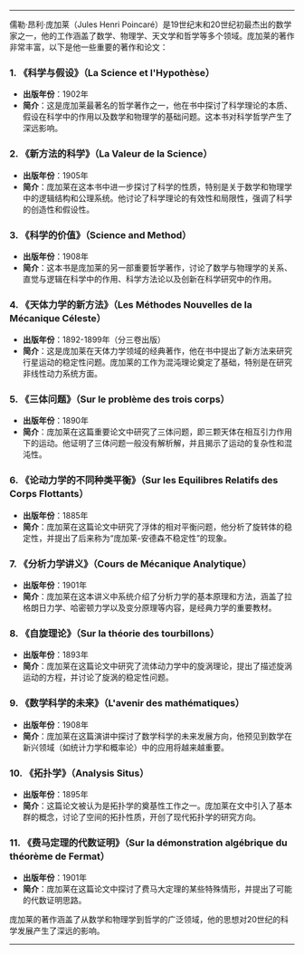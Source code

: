 
---

儒勒·昂利·庞加莱（Jules Henri Poincaré）是19世纪末和20世纪初最杰出的数学家之一，他的工作涵盖了数学、物理学、天文学和哲学等多个领域。庞加莱的著作非常丰富，以下是他一些重要的著作和论文：

### 1. **《科学与假设》（La Science et l'Hypothèse）**
   - **出版年份**：1902年
   - **简介**：这是庞加莱最著名的哲学著作之一，他在书中探讨了科学理论的本质、假设在科学中的作用以及数学和物理学的基础问题。这本书对科学哲学产生了深远影响。

### 2. **《新方法的科学》（La Valeur de la Science）**
   - **出版年份**：1905年
   - **简介**：庞加莱在这本书中进一步探讨了科学的性质，特别是关于数学和物理学中的逻辑结构和公理系统。他讨论了科学理论的有效性和局限性，强调了科学的创造性和假设性。

### 3. **《科学的价值》（Science and Method）**
   - **出版年份**：1908年
   - **简介**：这本书是庞加莱的另一部重要哲学著作，讨论了数学与物理学的关系、直觉与逻辑在科学中的作用、科学方法论以及创新在科学研究中的作用。

### 4. **《天体力学的新方法》（Les Méthodes Nouvelles de la Mécanique Céleste）**
   - **出版年份**：1892-1899年（分三卷出版）
   - **简介**：这是庞加莱在天体力学领域的经典著作，他在书中提出了新方法来研究行星运动的稳定性问题。庞加莱的工作为混沌理论奠定了基础，特别是在研究非线性动力系统方面。

### 5. **《三体问题》（Sur le problème des trois corps）**
   - **出版年份**：1890年
   - **简介**：庞加莱在这篇重要论文中研究了三体问题，即三颗天体在相互引力作用下的运动。他证明了三体问题一般没有解析解，并且揭示了运动的复杂性和混沌性。

### 6. **《论动力学的不同种类平衡》（Sur les Equilibres Relatifs des Corps Flottants）**
   - **出版年份**：1885年
   - **简介**：庞加莱在这篇论文中研究了浮体的相对平衡问题，他分析了旋转体的稳定性，并提出了后来称为“庞加莱-安德森不稳定性”的现象。

### 7. **《分析力学讲义》（Cours de Mécanique Analytique）**
   - **出版年份**：1901年
   - **简介**：庞加莱在这本讲义中系统介绍了分析力学的基本原理和方法，涵盖了拉格朗日力学、哈密顿力学以及变分原理等内容，是经典力学的重要教材。

### 8. **《自旋理论》（Sur la théorie des tourbillons）**
   - **出版年份**：1893年
   - **简介**：庞加莱在这篇论文中研究了流体动力学中的旋涡理论，提出了描述旋涡运动的方程，并讨论了旋涡的稳定性问题。

### 9. **《数学科学的未来》（L'avenir des mathématiques）**
   - **出版年份**：1908年
   - **简介**：庞加莱在这篇演讲中探讨了数学科学的未来发展方向，他预见到数学在新兴领域（如统计力学和概率论）中的应用将越来越重要。

### 10. **《拓扑学》（Analysis Situs）**
   - **出版年份**：1895年
   - **简介**：这篇论文被认为是拓扑学的奠基性工作之一。庞加莱在文中引入了基本群的概念，讨论了空间的拓扑性质，开创了现代拓扑学的研究方向。

### 11. **《费马定理的代数证明》（Sur la démonstration algébrique du théorème de Fermat）**
   - **出版年份**：1901年
   - **简介**：庞加莱在这篇论文中探讨了费马大定理的某些特殊情形，并提出了可能的代数证明思路。

庞加莱的著作涵盖了从数学和物理学到哲学的广泛领域，他的思想对20世纪的科学发展产生了深远的影响。

---



